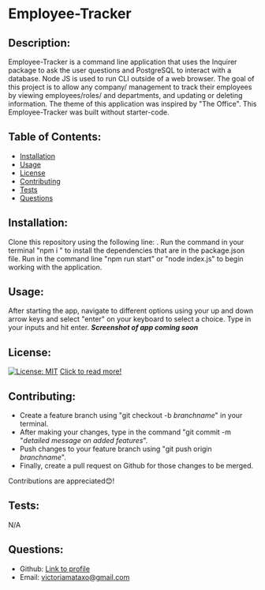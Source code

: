# Employee-Tracker
   ## Description:
   Employee-Tracker is a command line application that uses the Inquirer package to ask the user questions and  PostgreSQL to  interact with a database. Node JS is used to run CLI outside of a web browser. The goal of this project is to allow any company/ management to track their employees by viewing employees/roles/ and departments, and updating or deleting information. The theme of this application was inspired by "The Office". This Employee-Tracker was built without starter-code.
   ## Table of Contents:
   * [Installation](#installation)
   * [Usage](#usage)
   * [License](#license)
   * [Contributing](#contributing)
   * [Tests](#tests)
   * [Questions](#questions)
   ## Installation:
   Clone this repository using the following line: . Run the command in your terminal "npm i " to install the dependencies that are in the package.json file. Run in the command line "npm run start" or "node index.js" to begin working with the application.
   ## Usage:
   After starting the app, navigate to different options using your up and down arrow keys and select "enter" on your keyboard to select a choice. Type in your inputs and hit enter. ***Screenshot of app coming soon*** 
   ## License: 
   [![License: MIT](https://img.shields.io/badge/License-MIT-purple.svg)](https://opensource.org/licenses/MIT)
   [Click to read more!](https://opensource.org/licenses/MIT)
   ## Contributing: 
   * Create a feature branch using "git checkout -b *branchname*" in your terminal. 
   * After making your changes, type in the command "git commit -m "*detailed message on added features*".
   * Push changes to your feature branch using "git push origin *branchname*". 
   * Finally, create a pull request on Github for those changes to be merged. 

Contributions are appreciated😊!
   ## Tests:
   N/A
   ## Questions:
   * Github: [Link to profile](https://github.com/victoriamata)
   * Email: victoriamataxo@gmail.com
